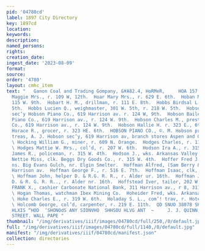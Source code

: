 ```yaml
---
pid: '04780cd'
label: 1897 City Directory
key: 1897cd
location: 
keywords: 
description: 
named_persons: 
rights: 
creation_date: 
ingest_date: '2023-08-09'
format: 
source: 
order: '4780'
layout: cmhc_item
text: "   Ganon Coal and Trading Gompany, &¥A82.4, HoRMeR,     HOA 157 HOL     Hoagland
  Maggie Mrs., r. 109 W, 12th.  Hoar Mary Mrs., r. 629 E. 6th.  Hoban Matthew, r.
  115 W. 9th.  Hobart H. M., drillman, r. 111 E. 8th.  Hobbs Birdsal L., r. 218 W.
  5th.  Hobbs Lucien Q., weighmaster, 301 W. 5th, r. 218 W. 5th.  Hobson Ada J. Mrs.,
  sec’y Hobson Piano Co., 619 Harrison av. r. 124 W, 9th.  Hobson Bailey, treas. Hobson
  Piano Co., 619 Harrison av., r. 124 W. 9th.  Hobson Charles M., prest. Hobson Piano
  Co., 619 Harrison av., r. 124 W. 9th.  Hobson Hallie H. r. 323 E., 6th.  Hobson
  Horace R., grocer, r. 323 HE. 6th.  HOBSON PIANO CO., ©. M. Hobson pres’t, B. Hobson
  treas, A. J. Hobson sec’y, 619 Harrison av, branch stores Aspen and Grand Junction.
  \ Hocking William G., miner, r. 609 N. Orange.  Hodges Charles, r. 112 EH. 12th.
  \ Hodges Mattie W. Mrs., col’d, r. 207 W. 6th.  Hodson Ira A., r. 315 W. 4th.  Hodson
  James R., policeman, r. 315 W. 4th.  Hodson J., wks. Arkansas Valley Smelter.  Hodson
  Nettie Miss, clk. Beggs Dry Goods Co., r. 315 W. 4th.  Hoffer Fred J., mining, r.
  ns. Big Evans Gulch, nr. Elgin Smelter.  Hoffman Alfred, (Sam Berry & Co.), 508
  Harrison av.  Hoffman George F., r. 516 E. 7th.  Hoffman Isaac, clk, r. 125 W. 8th.
  \ Hoffman John, helper D. & R.G. R. R., r. Alder ur. 16th.  Hoffman Joseph J., wiper
  D. & R. G. R. R.., r. Alder nr. 16th.  Hoffstead Iver, tailor, 202 W. 6th.  HOGAN
  FRANK X., cashier Carbonate National Bank, 311 Harrison av., r 8, 311 Harrison av.
  \ Hogan Thomas, watchman Ibex Mining Co.  Hoheider Fred, wks. Arkansas Valley Smelter.
  \ Hoke Charles E., r. 319 W. 6th.  Holaday S. L., com’! trav, r. Hotel Vendome.
  \ Holcomb George, col’d, carpenter, r. 219 E. 11th.  QD SNUO 38078 SH  “AVTd0d Pus
  HLXIS “HOD  ‘SHONOdS ANY SIONVHO  SHHSOU HLVG ANT  ~     J. J. QUINN, EAST FIFTH
  STREET. WALL PAPE "
thumbnail: "/img/derivatives/iiif/images/04780cd/full/250,/0/default.jpg"
full: "/img/derivatives/iiif/images/04780cd/full/1140,/0/default.jpg"
manifest: "/img/derivatives/iiif/04780cd/manifest.json"
collection: directories
---
```

